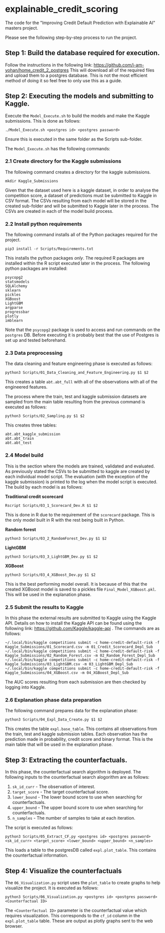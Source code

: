 # explainable_credit_scoring
The code for the "Improving Credit Default Prediction with Explainable AI" masters project.

Please see the following step-by-step process to run the project.

## Step 1: Build the database required for execution.
Follow the instructions in the following link:
https://github.com/i-am-yohan/home_credit_2_postgres
This will download all of the required files and upload them to a postgres database. This is not the most efficient method of doing it so feel free to only use this as a guide.

## Step 2: Executing the models and submitting to Kaggle.
Execute the `Model_Execute.sh` to build the models and make the Kaggle submissions. This is done as follows:
```
./Model_Execute.sh <postgres id> <postgres password>
```
Ensure this is executed in the same folder as the Scripts sub-folder.

The `Model_Execute.sh` has the following commands:
### 2.1 Create directory for the Kaggle submissions
The following command creates a directory for the kaggle submissions. 
```
mkdir Kaggle_Submissions
```
Given that the dataset used here is a kaggle dataset, in order to analyse the competition score, a dataset of predictions must be submitted to Kaggle in CSV format. The CSVs resulting from each model will be stored in the created sub-folder and will be submitted to Kaggle later in the process. The CSVs are created in each of the model build process.

### 2.2 Install python requirements
The following command installs all of the Python packages required for the project.
```
pip3 install -r Scripts/Requirements.txt
```
This installs the python packages _only_. The required R packages are installed within the R script executed later in the process. The following python packages are installed:
```
psycopg2
statsmodels
SQLAlchemy
sklearn
pickles
XGBoost
LightGBM
argparse
progressbar
plotly
imblearn
```
Note that the `psycopg2` package is used to access and run commands on the `postgres` DB. Before executing it is probably best that the use of Postgres is set up and  tested beforehand. 

### 2.3 Data preprocessing
The data cleaning and feature engineering phase is executed as follows:
```
python3 Scripts/01_Data_Cleaning_and_Feature_Engineering.py $1 $2
```
This creates a table `abt.abt_full` with all of the observations with all of the engineered features.

The process where the train, test and kaggle submission datasets are sampled from the main table resulting from the previous command is executed as follows:
```
python3 Scripts/02_Sampling.py $1 $2
```
This creates three tables:
```
abt.abt_kaggle_submission
abt.abt_train
abt.abt_test
```

### 2.4 Model build
This is the section where the models are trained, validated and evaluated. As previously stated the CSVs to be submitted to kaggle are created by each individual model script. The evaluation (with the exception of the kaggle submission) is printed to the log when the model script is executed.
The build by each model is as follows:

**Traditional credit scorecard**
```
Rscript Scripts/03_1_Scorecard_Dev.R $1 $2
```
This is done in R due to the requirement of the `scorecard` package. This is the only model built in R with the rest being built in Python.

**Random forest**
```
python3 Scripts/03_2_RandomForest_Dev.py $1 $2
```

**LightGBM**
```
python3 Scripts/03_3_LightGBM_Dev.py $1 $2
```

**XGBoost**
```
python3 Scripts/03_4_XGBoost_Dev.py $1 $2
```
This is the best performing model overall. It is because of this that the created XGBoost model is saved to a pickles file `Final_Model_XGBoost.pkl`. This will be used in the explanation phase.

### 2.5 Submit the results to Kaggle
In this phase the external results are submitted to Kaggle using the Kaggle API. Details on how to install the Kaggle API can be found using the following link: https://github.com/Kaggle/kaggle-api . 
The commands are as follows:
```
~/.local/bin/kaggle competitions submit -c home-credit-default-risk -f Kaggle_Submissions/01_Scorecard.csv -m 01_Credit_Scorecard_Depl_Sub
~/.local/bin/kaggle competitions submit -c home-credit-default-risk -f Kaggle_Submissions/02_Random_Forest.csv -m 02_Random_Forest_Depl_Sub
~/.local/bin/kaggle competitions submit -c home-credit-default-risk -f Kaggle_Submissions/03_LightGBM.csv -m 03_LightGBM_Depl_Sub
~/.local/bin/kaggle competitions submit -c home-credit-default-risk -f Kaggle_Submissions/04_XGBoost.csv -m 04_XGBoost_Depl_Sub
```
The AUC scores resulting from each submission are then checked by logging into Kaggle.

### 2.6 Explanation phase data preparation
The following command prepares data for the explanation phase:
```
python3 Scripts/04_Expl_Data_Create.py $1 $2
```
This creates the table `expl.base_table`. This contains all observations from the train, test and kaggle submission tables. Each observation has the prediction made in probability, credit score and binary format. This is the main table that will be used in the explanation phase.

## Step 3: Extracting the counterfactuals.
In this phase, the counterfactual search algorithm is deployed. The following inputs to the counterfactual search alogorithm are as follows:
1. `sk_id_curr` - The observation of interest.
2. `target_score` - The target counterfactual score.
3. `lower_bound` - The lower bound score to use when searching for counterfactuals.
4. `upper_bound` - The upper bound score to use when searching for counterfactuals.
5. `n_samples` - The number of samples to take at each iteration.

The script is executed as follows:
```
python3 Scripts/05_Extract_CF.py <postgres id> <postgres password> <sk_id_curr> <target_score> <lower_bound> <upper_bound> <n_samples>
```
This loads a table to the postgresDB called `expl.plot_table`. This contains the counterfactual information.

## Step 4: Visualize the counterfactuals
The `06_Visualization.py` script uses the `plot_table` to create graphs to help visualize the project. It is executed as follows:
```
python3 Scripts/06_Visualization.py <postgres id> <postgres password> <Counterfactual ID>
```
The `<Counterfactual ID>` parameter is the counterfactual value which requires visualization. This corresponds to the `cf_id` column in the `expl.plot_table` table.
These are output as plotly graphs sent to the web browser.
